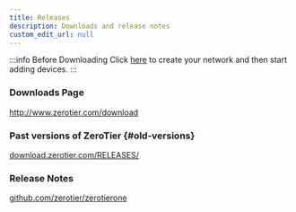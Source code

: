 ```yaml
---
title: Releases
description: Downloads and release notes
custom_edit_url: null
---
```


:::info Before Downloading
Click [here](/start/) to create your network and then start adding devices.
:::

### Downloads Page

http://www.zerotier.com/download


### Past versions of ZeroTier {#old-versions}

[download.zerotier.com/RELEASES/](http://download.zerotier.com/RELEASES/)

### Release Notes

[github.com/zerotier/zerotierone](https://github.com/zerotier/ZeroTierOne/blob/dev/RELEASE-NOTES.md)
